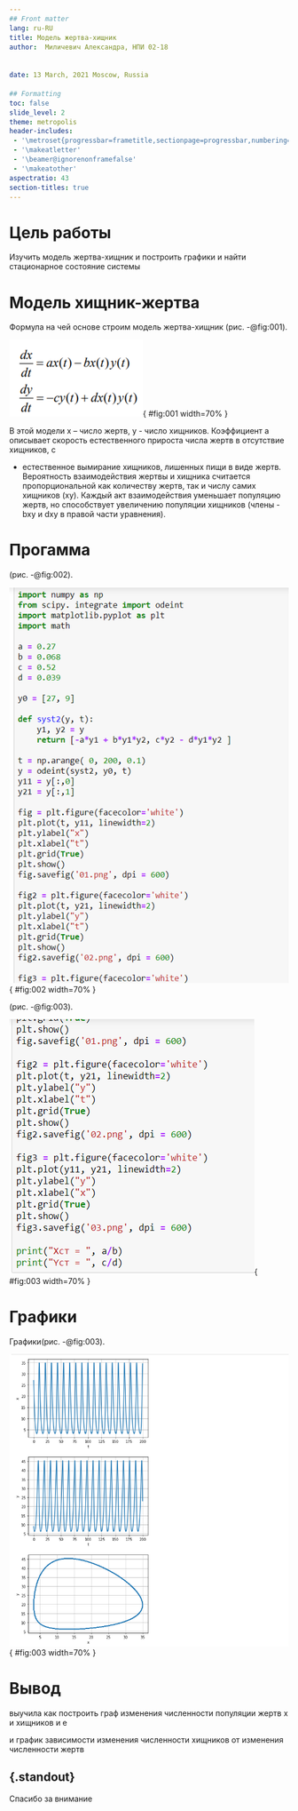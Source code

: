 ```yaml
---
## Front matter
lang: ru-RU
title: Модель жертва-хищник
author:  Миличевич Александра, НПИ 02-18
	
	
date: 13 March, 2021 Moscow, Russia

## Formatting
toc: false
slide_level: 2
theme: metropolis
header-includes: 
 - '\metroset{progressbar=frametitle,sectionpage=progressbar,numbering=fraction}'
 - '\makeatletter'
 - '\beamer@ignorenonframefalse'
 - '\makeatother'
aspectratio: 43
section-titles: true
---
```

# Цель работы
Изучить модель жертва-хищник и построить графики и найти стационарное состояние системы


# Модель хищник-жертва 

Формула на чей основе строим модель жертва-хищник (рис. -@fig:001).


![модель](image/formula1.png){ #fig:001 width=70% }

В этой модели x – число жертв, y - число хищников. Коэффициент a
описывает скорость естественного прироста числа жертв в отсутствие хищников, с
- естественное вымирание хищников, лишенных пищи в виде жертв. Вероятность
взаимодействия жертвы и хищника считается пропорциональной как количеству
жертв, так и числу самих хищников (xy). Каждый акт взаимодействия уменьшает
популяцию жертв, но способствует увеличению популяции хищников (члены -bxy
и dxy в правой части уравнения).

# Прогамма

(рис. -@fig:002).

![Programme](image/programm1.png){ #fig:002 width=70% }

 (рис. -@fig:003).

![Programme_part2](image/programm2.png){ #fig:003 width=70% }

# Графики

Графики(рис. -@fig:003).

![Graphs](image/graphs.png){ #fig:003 width=70% }


# Вывод

выучила как построить граф изменения численности популяции жертв x и хищников и е 

 и график зависимости изменения численности хищников от изменения численности жертв


## {.standout}

Спасибо за внимание 




